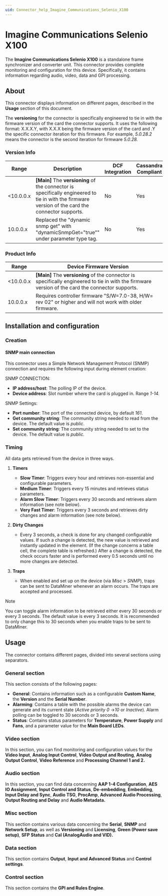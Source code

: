 ```yaml
---
uid: Connector_help_Imagine_Communications_Selenio_X100
---
```


# Imagine Communications Selenio X100

The **Imagine Communications Selenio X100** is a standalone frame synchronizer and converter unit. This connector provides complete monitoring and configuration for this device. Specifically, it contains information regarding audio, video, data and GPI processing.

## About

This connector displays information on different pages, described in the **Usage** section of this document.

The **versioning** for the connector is specifically engineered to tie in with the firmware version of the card the connector supports. It uses the following format: X.X.X.Y, with X.X.X being the firmware version of the card and .Y the specific connector iteration for this firmware. For example, *5.0.28.2* means the connector is the second iteration for firmware *5.0.28.*

### Version Info

| **Range** | **Description**                                                                                                                               | **DCF Integration** | **Cassandra Compliant** |
|------------------|-----------------------------------------------------------------------------------------------------------------------------------------------|---------------------|-------------------------|
| \<10.0.0.x       | **\[Main\]** The **versioning** of the connector is specifically engineered to tie in with the firmware version of the card the connector supports. | No                  | Yes                     |
| 10.0.0.x         | Replaced the "dynamic snmp get" with "dynamicSnmpGet="true"" under parameter type tag.                                                        | No                  | Yes                     |

### Product Info

| **Range** | **Device Firmware Version**                                                                                                                   |
|------------------|-----------------------------------------------------------------------------------------------------------------------------------------------|
| \<10.0.0.x       | **\[Main\]** The **versioning** of the connector is specifically engineered to tie in with the firmware version of the card the connector supports. |
| 10.0.0.x         | Requires controller firmware "S/W=7.0-38, H/W= rev 02" or higher and will not work with older firmware.                                       |

## Installation and configuration

### Creation

#### SNMP main connection

This connector uses a Simple Network Management Protocol (SNMP) connection and requires the following input during element creation:

SNMP CONNECTION:

- **IP address/host**: The polling IP of the device.
- **Device address**: Slot number where the card is plugged in. Range *1-14.*

SNMP Settings:

- **Port number**: The port of the connected device, by default *161*.
- **Get community string**: The community string needed to read from the device. The default value is *public*.
- **Set community string**: The community string needed to set to the device. The default value is *public.*

### Timing

All data gets retrieved from the device in three ways.

1. **Timers**

   - **Slow Timer**: Triggers every hour and retrieves non-essential and configurable parameters.
   - **Medium Timer**: Triggers every 15 minutes and retrieves status parameters.
   - **Alarm Slow Timer**: Triggers every 30 seconds and retrieves alarm information (see note below).
   - **Very Fast Timer**: Triggers every 3 seconds and retrieves dirty changes and alarm information (see note below).

1. **Dirty Changes**

   - Every 3 seconds, a check is done for any changed configurable values. If such a change is detected, the new value is retrieved and instantly updated in the element. (If the change concerns a table cell, the complete table is refreshed.) After a change is detected, the check occurs faster and is performed every 0.5 seconds until no more changes are detected.

1. **Traps**

   - When enabled and set up on the device (via *Misc* \> *SNMP*), traps can be sent to DataMiner whenever an alarm occurs. The traps are accepted and processed.

> [!NOTE]
> You can toggle alarm information to be retrieved either every 30 seconds or every 3 seconds. The default value is every 3 seconds. It is recommended to only change this to 30 seconds when you enable traps to be sent to DataMiner.

## Usage

The connector contains different pages, divided into several sections using separators.

### General section

This section consists of the following pages:

- **General**: Contains information such as a configurable **Custom Name**, the **Version** and the **Serial Number**.
- **Alarming**: Contains a table with the possible alarms the device can generate and its current state (*Active priority 0* -\>*10* or *Inactive*). Alarm polling can be toggled to 30 seconds or 3 seconds.
- **Status**: Contains status parameters for **Temperature**, **Power Supply** and **Fans**, and a parameter value for the **Main Board LEDs**.

### Video section

In this section, you can find monitoring and configuration values for the **Video Input**, **Analog Input Control**, **Video Output and Routing**, **Analog Output Control**, **Video Reference** and **Processing Channel 1 and 2.**

### Audio section

In this section, you can find data concerning **AAP 1-4 Configuration**, **AES IO Assignment**, **Input Control and Status**, **De-embedding**, **Embedding**, **Input Delay and Sync**, **Audio TSG**, **ProcAmp**, **Advanced Audio Processing**, **Output Routing and Delay** and **Audio Metadata.**

### Misc section

This section contains various data concerning the **Serial**, **SNMP** and **Network Setup**, as well as **Versioning** and **Licensing**, **Green (Power save setup)**, **SFP Status** and **Cal (AnalogAudio and VID).**

### Data section

This section contains **Output**, **Input and Advanced Status** and **Control settings**.

### Control section

This section contains the **GPI and Rules Engine**.

